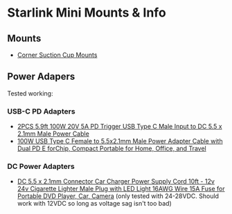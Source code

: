 # Starlink Mini Mounts & Info #

## Mounts ##
- [Corner Suction Cup Mounts](suction-mounts)

## Power Adapers ##

Tested working:

### USB-C PD Adapters ###

- [2PCS 5.9ft 100W 20V 5A PD Trigger USB Type C Male Input to DC 5.5 x 2.1mm Male Power Cable](https://www.amazon.com/dp/B0BW4KNM68)
- [100W USB Type C Female to 5.5x2.1mm Male Power Adapter Cable with Dual PD E forChip, Compact Portable for Home, Office, and Travel](https://www.amazon.com/dp/B0CMRBNRNV)

### DC Power Adapters ###
- [DC 5.5 x 2.1mm Connector Car Charger Power Supply Cord 10ft - 12v 24v Cigarette Lighter Male Plug with LED Light 16AWG Wire 15A Fuse for Portable DVD Player, Car, Camera](https://www.amazon.com/dp/B098CY7K2K) (only tested with 24-28VDC. Should work with 12VDC so long as voltage sag isn't too bad)